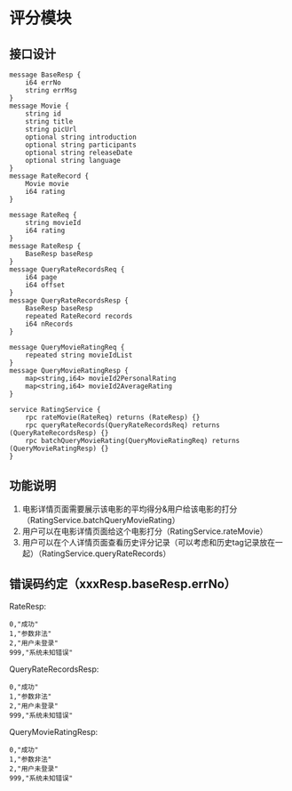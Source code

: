 # 评分模块
## 接口设计
```
message BaseResp {
    i64 errNo
    string errMsg
}
message Movie {
    string id
    string title
    string picUrl
    optional string introduction
    optional string participants
    optional string releaseDate
    optional string language
}
message RateRecord {
    Movie movie
    i64 rating
}

message RateReq {
    string movieId
    i64 rating
}
message RateResp {
    BaseResp baseResp
}
message QueryRateRecordsReq {
    i64 page
    i64 offset
}
message QueryRateRecordsResp {
    BaseResp baseResp
    repeated RateRecord records
    i64 nRecords
}

message QueryMovieRatingReq {
    repeated string movieIdList
}
message QueryMovieRatingResp {
    map<string,i64> movieId2PersonalRating
    map<string,i64> movieId2AverageRating
}

service RatingService {
    rpc rateMovie(RateReq) returns (RateResp) {}
    rpc queryRateRecords(QueryRateRecordsReq) returns (QueryRateRecordsResp) {}
    rpc batchQueryMovieRating(QueryMovieRatingReq) returns (QueryMovieRatingResp) {}
}
```

## 功能说明
1. 电影详情页面需要展示该电影的平均得分&用户给该电影的打分（RatingService.batchQueryMovieRating）
2. 用户可以在电影详情页面给这个电影打分（RatingService.rateMovie）
3. 用户可以在个人详情页面查看历史评分记录（可以考虑和历史tag记录放在一起）（RatingService.queryRateRecords）

## 错误码约定（xxxResp.baseResp.errNo）
RateResp:
```
0,"成功"
1,"参数非法"
2,"用户未登录"
999,"系统未知错误"
```
QueryRateRecordsResp:
```
0,"成功"
1,"参数非法"
2,"用户未登录"
999,"系统未知错误"
```
QueryMovieRatingResp:
```
0,"成功"
1,"参数非法"
2,"用户未登录"
999,"系统未知错误"
```